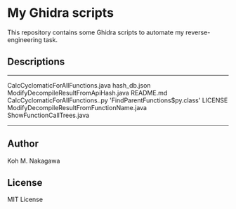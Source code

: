 # My Ghidra scripts 

This repository contains some Ghidra scripts to automate my reverse-engineering task.

## Descriptions

****
CalcCyclomaticForAllFunctions.java   hash_db.json   ModifyDecompileResultFromApiHash.java        README.md
 CalcCyclomaticForAllFunctions..py  'FindParentFunctions$py.class'        LICENSE        ModifyDecompileResultFromFunctionName.java   ShowFunctionCallTrees.java

****

## Author

Koh M. Nakagawa

## License

MIT License
